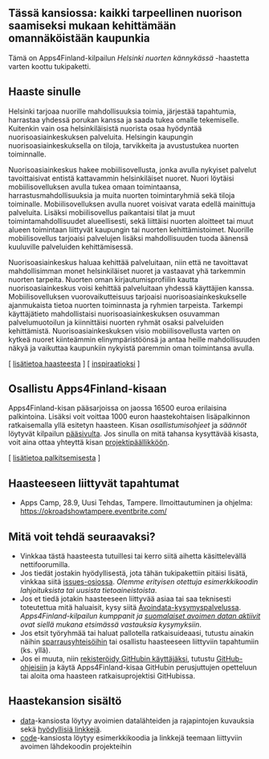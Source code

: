 ## Tässä kansiossa: kaikki tarpeellinen nuorison saamiseksi mukaan kehittämään omannäköistään kaupunkia

Tämä on Apps4Finland-kilpailun _Helsinki nuorten kännykässä_ -haastetta varten koottu tukipaketti. 

## Haaste sinulle

Helsinki tarjoaa nuorille mahdollisuuksia toimia, järjestää
tapahtumia, harrastaa yhdessä porukan kanssa ja saada tukea omalle
tekemiselle. Kuitenkin vain osa helsinkiläisistä nuorista osaa
hyödyntää nuorisoasiainkeskuksen palveluita. Helsingin kaupungin
nuorisoasiainkeskuksella on tiloja, tarvikkeita ja avustustukea nuorten
toiminnalle. 

Nuorisoasiainkeskus hakee mobiilisovellusta, jonka avulla nykyiset
palvelut tavoittaisivat entistä kattavammin helsinkiläiset nuoret.
Nuori löytäisi mobiilisovelluksen avulla tukea omaan toimintaansa,
harrastusmahdollisuuksia ja muita nuorten toimintaryhmiä sekä tiloja
toiminalle. Mobiilisovelluksen avulla nuoret voisivat varata edellä
mainittuja palveluita. Lisäksi mobiilisovellus paikantaisi tilat ja
muut toimintamahdollisuudet alueellisesti, sekä liittäisi nuorten
aloitteet tai muut alueen toimintaan liittyvät kaupungin tai nuorten
kehittämistoimet. Nuorille mobiilisovellus tarjoaisi palvelujen lisäksi
mahdollisuuden tuoda äänensä kuuluville palveluiden kehittämisessä.

Nuorisoasiainkeskus haluaa kehittää palveluitaan, niin että ne
tavoittavat mahdollisimman monet helsinkiläiset nuoret ja vastaavat yhä
tarkemmin nuorten tarpeita. Nuorten oman kirjautumisprofiilin kautta
nuorisoasiainkeskus voisi kehittää palveluitaan yhdessä käyttäjien
kanssa. Mobiilisovelluksen vuorovaikutteisuus tarjoaisi
nuorisoasiainkeskukselle ajanmukaista tietoa nuorten toiminnasta ja
ryhmien tarpeista. Tarkempi käyttäjätieto mahdollistaisi
nuorisoasiainkeskuksen osuvamman palvelumuotoilun ja kiinnittäisi
nuorten ryhmät osaksi palveluiden kehittämistä. Nuorisoasiainkeskuksen
visio mobiilisovellusta varten on kytkeä nuoret kiinteämmin
elinympäristöönsä ja antaa heille mahdollisuuden näkyä ja vaikuttaa
kaupunkiin nykyistä paremmin oman toimintansa avulla.

[ [lisätietoa haasteesta](taustatietoa.md) ] [ [inspiraatioksi](inspiraatioksi.md) ]

## Osallistu Apps4Finland-kisaan

Apps4Finland-kisan pääsarjoissa on jaossa 16500 euroa erilaisina palkintoina.
Lisäksi voit voittaa 1000 euron haastekohtaisen lisäpalkinnon ratkaisemalla yllä esitetyn haasteen.
Kisan _osallistumisohjeet_ ja _säännöt_ löytyvät kilpailun [pääsivulta](http://apps4finland.fi). Jos sinulla on mitä tahansa kysyttävää
kisasta, voit aina ottaa yhteyttä kisan [projektipäällikköön](http://www.apps4finland.fi/yhteystiedot/).

[ [lisätietoa palkitsemisesta](palkitsemisesta.md) ]

## Haasteeseen liittyvät tapahtumat

* Apps Camp, 28.9, Uusi Tehdas, Tampere. Ilmoittautuminen ja ohjelma: https://okroadshowtampere.eventbrite.com/

## Mitä voit tehdä seuraavaksi?

- Vinkkaa tästä haasteesta tutuillesi tai kerro siitä aihetta käsittelevällä nettifoorumilla.
- Jos tiedät jostakin hyödyllisestä, jota tähän tukipakettiin pitäisi lisätä, vinkkaa siitä [issues-osiossa](https://github.com/apps4finland/haaste-nuorisoasiankeskus/issues?state=open). _Olemme erityisen otettuja esimerkkikoodin lahjoituksista tai uusista tietoaineistoista_.
- Jos et tiedä jotakin haasteeseen liittyvää asiaa tai saa teknisesti toteutettua mitä haluaisit, kysy siitä [Avoindata-kysymyspalvelussa](http://avoindata.net/). _Apps4Finland-kilpailun kumppanit ja [suomalaiset avoimen datan aktiivit](https://www.facebook.com/groups/fi.okfn/) ovat siellä mukana etsimässä vastauksia kysymyksiin_.
- Jos etsit työryhmää tai haluat pallotella ratkaisuideaasi, tutustu ainakin näihin [sparrausyhteisöihin](https://github.com/apps4finland/haaste-nuorisoasiankeskus/blob/master/data/linkkeja.md) tai osallistu haasteeseen liittyviin tapahtumiin (ks. yllä).
- Jos ei muuta, niin [rekisteröidy GitHubin käyttäjäksi](https://github.com/signup), tutustu [GitHub-ohjeisiin](http://sixrevisions.com/resources/git-tutorials-beginners/) ja käytä Apps4Finland-kisaa GitHubin perusjuttujen opetteluun
tai aloita oma haasteen ratkaisuprojektisi GitHubissa.

## Haastekansion sisältö
- [data](https://github.com/apps4finland/haaste-nuorisoasiankeskus/tree/master/data)-kansiosta löytyy avoimien datalähteiden ja rajapintojen kuvauksia sekä [hyödyllisiä linkkejä](https://github.com/apps4finland/haaste-nuorisoasiankeskus/blob/master/data/linkkeja.md).
- [code](https://github.com/apps4finland/haaste-nuorisoasiankeskus/tree/master/code)-kansiosta löytyy esimerkkikoodia ja linkkejä teemaan liittyviin avoimen lähdekoodin projekteihin

